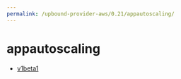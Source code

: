 ```yaml
---
permalink: /upbound-provider-aws/0.21/appautoscaling/
---
```


# appautoscaling



* [v1beta1](v1beta1/index.md)